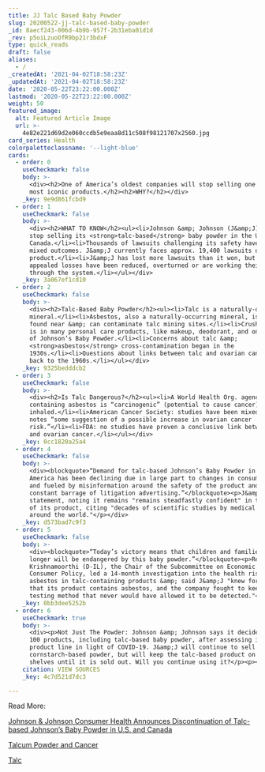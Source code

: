 ```yaml
---
title: JJ Talc Based Baby Powder
slug: 20200522-jj-talc-based-baby-powder
_id: 8aecf243-006d-4b9b-957f-2b31eba01d1d
_rev: p5oiLzuoOfR9bp21r3bdxF
type: quick_reads
draft: false
aliases:
  - /
_createdAt: '2021-04-02T18:58:23Z'
_updatedAt: '2021-04-02T18:58:23Z'
date: '2020-05-22T23:22:00.000Z'
lastmod: '2020-05-22T23:22:00.000Z'
weight: 50
featured_image:
  alt: Featured Article Image
  url: >-
    4e82e221d69d2e060ccdb5e9eaa8d11c508f98121707x2560.jpg
card_series: Health
colorpaletteclassname: '--light-blue'
cards:
  - order: 0
    useCheckmark: false
    body: >-
      <div><h2>One of America’s oldest companies will stop selling one of its
      most iconic products.</h2><h2>WHY?</h2></div>
    _key: 9e9d861fcbd9
  - order: 1
    useCheckmark: false
    body: >-
      <div><h2>WHAT TO KNOW</h2><ul><li>Johnson &amp; Johnson (J&amp;J) will
      stop selling its <strong>talc-based</strong> baby powder in the US and
      Canada.</li><li>Thousands of lawsuits challenging its safety have led to
      mixed outcomes. J&amp;J currently faces approx. 19,400 lawsuits over the
      product.</li><li>J&amp;J has lost more lawsuits than it won, but the
      appealed losses have been reduced, overturned or are working their way
      through the system.</li></ul></div>
    _key: 3a067ef1cd10
  - order: 2
    useCheckmark: false
    body: >-
      <div><h2>Talc-Based Baby Powder</h2><ul><li>Talc is a naturally-occurring
      mineral.</li><li>Asbestos, also a naturally-occurring mineral, is often
      found near &amp; can contaminate talc mining sites.</li><li>Crushed talc
      is in many personal care products, like makeup, deodorant, and one formula
      of Johnson’s Baby Powder.</li><li>Concerns about talc &amp;
      <strong>asbestos</strong> cross-contamination began in the
      1930s.</li><li>Questions about links between talc and ovarian cancer date
      back to the 1960s.</li></ul></div>
    _key: 9325bedddcb2
  - order: 3
    useCheckmark: false
    body: >-
      <div><h2>Is Talc Dangerous?</h2><ul><li>A World Health Org. agency: talc
      containing asbestos is “carcinogenic” (potential to cause cancer) when
      inhaled.</li><li>American Cancer Society: studies have been mixed, but
      notes “some suggestion of a possible increase in ovarian cancer
      risk.”</li><li>FDA: no studies have proven a conclusive link between talc
      and ovarian cancer.</li></ul></div>
    _key: 0cc1820a25a4
  - order: 4
    useCheckmark: false
    body: >-
      <div><blockquote>“Demand for talc-based Johnson’s Baby Powder in North
      America has been declining due in large part to changes in consumer habits
      and fueled by misinformation around the safety of the product and a
      constant barrage of litigation advertising.”</blockquote><p>J&amp;J in a
      statement, noting it remains "remains steadfastly confident" in the safety
      of its product, citing "decades of scientific studies by medical experts
      around the world."</p></div>
    _key: d573bad7c9f3
  - order: 5
    useCheckmark: false
    body: >-
      <div><blockquote>“Today’s victory means that children and families no
      longer will be endangered by this baby powder.”</blockquote><p>Rep. Raja
      Krishnamoorthi (D-IL), the Chair of the Subcommittee on Economic and
      Consumer Policy, led a 14-month investigation into the health risks of
      asbestos in talc-containing products &amp; said J&amp;J "knew for decades
      that its product contains asbestos, and the company fought to keep using a
      testing method that never would have allowed it to be detected."</p></div>
    _key: 0bb3dee5252b
  - order: 6
    useCheckmark: true
    body: >-
      <div><p>Not Just The Powder: Johnson &amp; Johnson says it decided to cut
      100 products, including talc-based baby powder, after assessing its
      product line in light of COVID-19. J&amp;J will continue to sell its
      cornstarch-based powder, but will keep the talc-based product on market
      shelves until it is sold out. Will you continue using it?</p><p></p></div>
    citation: VIEW SOURCES
    _key: 4c7d521d7dc3

---
```

Read More:

[Johnson & Johnson Consumer Health Announces Discontinuation of Talc-based Johnson’s Baby Powder in U.S. and Canada](https://www.jnj.com/our-company/johnson-johnson-consumer-health-announces-discontinuation-of-talc-based-johnsons-baby-powder-in-u-s-and-canada)

[Talcum Powder and Cancer](https://www.cancer.org/cancer/cancer-causes/talcum-powder-and-cancer.html)

[Talc](https://www.fda.gov/cosmetics/cosmetic-ingredients/talc)